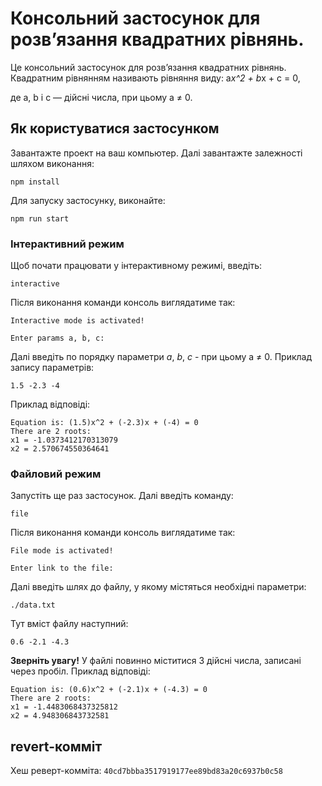 # Консольний застосунок для розв’язання квадратних рівнянь.

Це консольний застосунок для розв’язання квадратних рівнянь.
Квадратним рівнянням називають рівняння виду:
a*x^2 + b*x + c = 0,

де a, b і c — дійсні числа, при цьому a ≠ 0.

## Як користуватися застосунком

Завантажте проект на ваш компьютер.
Далі завантажте залежності шляхом виконання:
```
npm install
```

Для запуску застосунку, виконайте:
```
npm run start
```
### Інтерактивний режим

Щоб почати працювати у інтерактивному режимі, введіть:
```
interactive
```
Після виконання команди консоль виглядатиме так:
```
Interactive mode is activated!

Enter params a, b, c:
```
Далі введіть по порядку параметри *a*, *b*, *c* - при цьому a ≠ 0. Приклад запису параметрів:
```
1.5 -2.3 -4
```
Приклад відповіді:
```
Equation is: (1.5)x^2 + (-2.3)x + (-4) = 0
There are 2 roots:
x1 = -1.0373412170313079
x2 = 2.570674550364641
```

### Файловий режим
Запустіть ще раз застосунок. Далі введіть команду:
```
file
```
Після виконання команди консоль виглядатиме так:
```
File mode is activated!

Enter link to the file:
```
Далі введіть шлях до файлу, у якому містяться необхідні параметри:
```
./data.txt
```
Тут вміст файлу наступний:
```
0.6 -2.1 -4.3
```
**Зверніть увагу!** У файлі повинно міститися 3 дійсні числа, записані через пробіл.
Приклад відповіді:
```
Equation is: (0.6)x^2 + (-2.1)x + (-4.3) = 0
There are 2 roots:
x1 = -1.4483068437325812
x2 = 4.948306843732581
```

## revert-комміт
Хеш реверт-комміта:  `40cd7bbba3517919177ee89bd83a20c6937b0c58`
